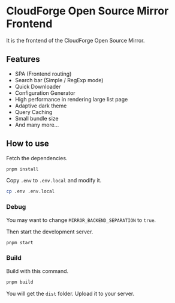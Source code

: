 # CloudForge Open Source Mirror Frontend

It is the frontend of the CloudForge Open Source Mirror.

## Features

- SPA (Frontend routing)
- Search bar (Simple / RegExp mode)
- Quick Downloader
- Configuration Generator
- High performance in rendering large list page
- Adaptive dark theme
- Query Caching
- Small bundle size
- And many more...

## How to use

Fetch the dependencies.

```bash
pnpm install
```

Copy `.env` to `.env.local` and modify it.

```bash
cp .env .env.local
```

### Debug

You may want to change `MIRROR_BACKEND_SEPARATION` to `true`.

Then start the development server.

```bash
pnpm start
```

### Build

Build with this command.

```bash
pnpm build
```

You will get the `dist` folder. Upload it to your server.
